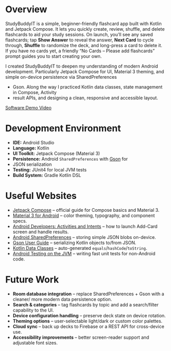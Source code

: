 # Overview

StudyBuddyIT is a simple, beginner-friendly flashcard app built with Kotlin and Jetpack Compose. 
It lets you quickly create, review, shuffle, and delete flashcards to aid your study sessions. 
On launch, you’ll see any saved flashcards; tap **Show Answer** to reveal the answer, 
**Next Card** to cycle through, **Shuffle** to randomize the deck, and long-press a card to 
delete it. If you have no cards yet, a friendly “No Cards – Please add flashcards” prompt 
guides you to start creating your own.

I created StudyBuddyIT to deepen my understanding of modern Android development. Particularly
Jetpack Compose for UI, Material 3 theming, and simple on-device persistence via SharedPreferences
+ Gson. Along the way I practiced Kotlin data classes, state management in Compose, Activity 
+ result APIs, and designing a clean, responsive and accessible layout.

[Software Demo Video](https://www.youtube.com/watch?v=vQUZE-yYdxk)

# Development Environment

- **IDE:** Android Studio
- **Language:** Kotlin
- **UI Toolkit:** Jetpack Compose (Material 3)
- **Persistence:** Android `SharedPreferences` with [Gson](https://github.com/google/gson) for 
- JSON serialization
- **Testing:** JUnit4 for local JVM tests 
- **Build System:** Gradle Kotlin DSL

# Useful Websites

* [Jetpack Compose](https://developer.android.com/jetpack/compose) – official guide for Compose basics and Material 3.
* [Material 3 for Android](https://m3.material.io/) – color theming, typography, and component specs.
* [Android Developers: Activities and Intents](https://developer.android.com/guide/components/activities/intro-activities) – how to launch Add-Card screen and handle results.
* [Android SharedPreferences](https://developer.android.com/reference/android/content/SharedPreferences) – storing simple JSON blobs on-device.
* [Gson User Guide](https://github.com/google/gson/blob/master/UserGuide.md) – serializing Kotlin objects to/from JSON.
* [Kotlin Data Classes](https://kotlinlang.org/docs/data-classes.html) – auto-generated `equals`/`hashCode`/`toString`.
* [Android Testing on the JVM](https://developer.android.com/training/testing/unit-testing/local-code) – writing fast unit tests for non-Android code.

# Future Work

* **Room database integration** – replace SharedPreferences + Gson with a cleaner/ more modern 
data persistence option.
* **Search & categories** – tag flashcards by topic and add a search/filter capability to the UI.
* **Device configuration handling** – preserve deck state on device rotation.
* **Theming options** – user-selectable light/dark or custom color palettes.
* **Cloud sync** – back up decks to Firebase or a REST API for cross-device use.
* **Accessibility improvements** – better screen-reader support and adjustable font sizes.  